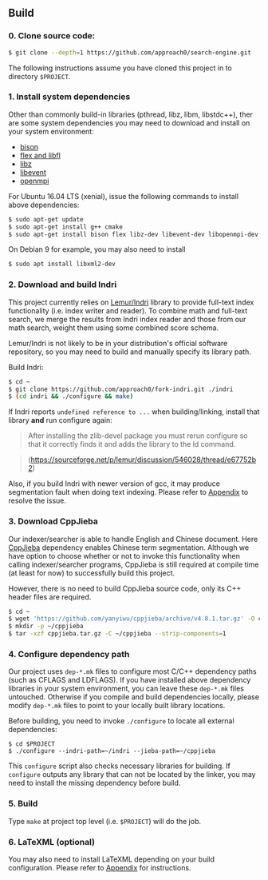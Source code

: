 ## Build

### 0. Clone source code:
```sh
$ git clone --depth=1 https://github.com/approach0/search-engine.git
```
The following instructions assume you have cloned this project in to directory `$PROJECT`.

### 1. Install system dependencies
Other than commonly build-in libraries (pthread, libz, libm, libstdc++), ther are some system dependencies you may need to download and install on your system environment:

* [bison](http://ftp.gnu.org/gnu/bison/bison-3.0.tar.xz)
* [flex and libfl](http://sourceforge.net/projects/flex/files/flex-2.5.39.tar.xz/download)
* [libz](http://zlib.net/zlib-1.2.8.tar.gz)
* [libevent](https://github.com/libevent/libevent/releases/download/release-2.0.22-stable/libevent-2.0.22-stable.tar.gz)
* [openmpi](https://download.open-mpi.org/release/open-mpi/v2.0/openmpi-2.0.2.tar.bz2)

For Ubuntu 16.04 LTS (xenial), issue the following commands to install above dependencies:
```sh
$ sudo apt-get update
$ sudo apt-get install g++ cmake
$ sudo apt-get install bison flex libz-dev libevent-dev libopenmpi-dev
```

On Debian 9 for example, you may also need to install
```sh
$ sudo apt install libxml2-dev
```

### 2. Download and build Indri
This project currently relies on [Lemur/Indri](http://www.lemurproject.org/indri.php)
library to provide full-text index functionality (i.e. index writer and reader).
To combine math and full-text search, we merge the results from Indri index reader and those
from our math search, weight them using some combined score schema.

Lemur/Indri is not likely to be in your distribution's official software repository,
so you may need to build and manually specify its library path.

Build Indri:
```sh
$ cd ~
$ git clone https://github.com/approach0/fork-indri.git ./indri
$ (cd indri && ./configure && make)
```

If Indri reports `undefined reference to ...` when building/linking, install that library **and** run configure again:

> After installing the zlib-devel package you must rerun configure
> so that it correctly finds it and adds the library to the ld command.
	
> (https://sourceforge.net/p/lemur/discussion/546028/thread/e67752b2)

Also, if you build Indri with newer version of gcc, it may produce segmentation fault when doing text indexing. Please refer to [Appendix](appendix_indri.html#fix-segmentation-fault-in-newer-gcc-version) to resolve the issue.

### 3. Download CppJieba
Our indexer/searcher is able to handle English and Chinese document. Here
[CppJieba](https://github.com/yanyiwu/cppjieba) dependency enables Chinese term segmentation.
Although we have option to choose whether or not to invoke this functionality when calling
indexer/searcher programs, CppJieba is still required at compile time (at least for now) to
successfully build this project.

However, there is no need to build CppJieba source code, only its C++ header files are required.
```sh
$ cd ~
$ wget 'https://github.com/yanyiwu/cppjieba/archive/v4.8.1.tar.gz' -O cppjieba.tar.gz
$ mkdir -p ~/cppjieba
$ tar -xzf cppjieba.tar.gz -C ~/cppjieba --strip-components=1
```

### 4. Configure dependency path
Our project uses `dep-*.mk` files to configure most C/C++ dependency paths (such as CFLAGS and LDFLAGS). If you have installed above dependency libraries in your system environment, you can leave these `dep-*.mk` files untouched. Otherwise if you compile and build dependencies locally, please modify `dep-*.mk` files to point to your locally built library locations.

Before building, you need to invoke `./configure` to locate all external dependencies:
```
$ cd $PROJECT
$ ./configure --indri-path=~/indri --jieba-path=~/cppjieba
```

This `configure` script also checks necessary libraries for building. If `configure` outputs any library that can not be located by the linker, you may need to install the missing dependency before build.

### 5. Build
Type `make` at project top level (i.e. `$PROJECT`) will do the job.

### 6. LaTeXML (optional)
You may also need to install LaTeXML depending on your build configuration. Please refer to [Appendix](appendix_indri.html#install-latexml) for instructions.
